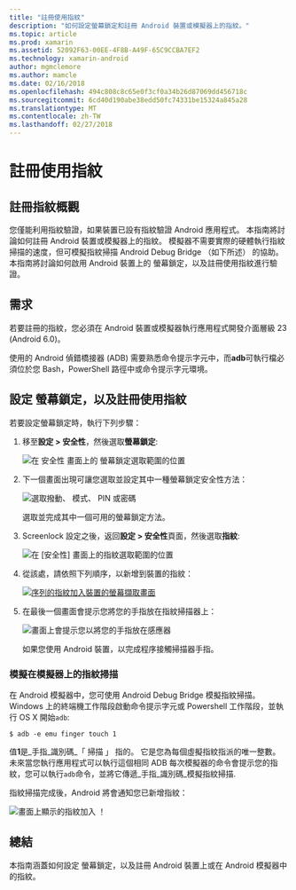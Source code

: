 ```yaml
---
title: "註冊使用指紋"
description: "如何設定螢幕鎖定和註冊 Android 裝置或模擬器上的指紋。"
ms.topic: article
ms.prod: xamarin
ms.assetid: 52092F63-00EE-4F8B-A49F-65C9CCBA7EF2
ms.technology: xamarin-android
author: mgmclemore
ms.author: mamcle
ms.date: 02/16/2018
ms.openlocfilehash: 494c808c8c65e0f3cf0a34b26d87069dd456718c
ms.sourcegitcommit: 6cd40d190abe38edd50fc74331be15324a845a28
ms.translationtype: MT
ms.contentlocale: zh-TW
ms.lasthandoff: 02/27/2018
---
```

# <a name="enrolling-a-fingerprint"></a>註冊使用指紋

## <a name="enrolling-a-fingerprint-overview"></a>註冊指紋概觀

您僅能利用指紋驗證，如果裝置已設有指紋驗證 Android 應用程式。 本指南將討論如何註冊 Android 裝置或模擬器上的指紋。 模擬器不需要實際的硬體執行指紋掃描的速度，但可模擬指紋掃描 Android Debug Bridge （如下所述） 的協助。  本指南將討論如何啟用 Android 裝置上的 螢幕鎖定，以及註冊使用指紋進行驗證。

## <a name="requirements"></a>需求

若要註冊的指紋，您必須在 Android 裝置或模擬器執行應用程式開發介面層級 23 (Android 6.0)。

使用的 Android 偵錯橋接器 (ADB) 需要熟悉命令提示字元中，而**adb**可執行檔必須位於您 Bash，PowerShell 路徑中或命令提示字元環境。

## <a name="configuring-a-screen-lock-and-enrolling-a-fingerprint"></a>設定 螢幕鎖定，以及註冊使用指紋 

若要設定螢幕鎖定時，執行下列步驟：

1. 移至**設定 > 安全性**，然後選取**螢幕鎖定**:

    ![在 安全性 畫面上的 螢幕鎖定選取範圍的位置](enrolling-fingerprint-images/testing-01.png)

2. 下一個畫面出現可讓您選取並設定其中一種螢幕鎖定安全性方法： 

    ![選取撥動、 模式、 PIN 或密碼](enrolling-fingerprint-images/testing-02.png)

   選取並完成其中一個可用的螢幕鎖定方法。

3. Screenlock 設定之後，返回**設定 > 安全性**頁面，然後選取**指紋**:

    ![在 [安全性] 畫面上的指紋選取範圍的位置](enrolling-fingerprint-images/testing-03.png)

4. 從該處，請依照下列順序，以新增到裝置的指紋：

    [![序列的指紋加入裝置的螢幕擷取畫面](enrolling-fingerprint-images/testing-04-sml.png)](enrolling-fingerprint-images/testing-04.png)

5. 在最後一個畫面會提示您將您的手指放在指紋掃描器上： 

    ![畫面上會提示您以將您的手指放在感應器](enrolling-fingerprint-images/testing-05.png)

    如果您使用 Android 裝置，以完成程序接觸掃描器手指。 
    
    
### <a name="simulating-a-fingerprint-scan-on-the-emulator"></a>模擬在模擬器上的指紋掃描

在 Android 模擬器中，您可使用 Android Debug Bridge 模擬指紋掃描。 Windows 上的終端機工作階段啟動命令提示字元或 Powershell 工作階段，並執行 OS X 開始`adb`:

```shell
$ adb -e emu finger touch 1
```

值**1**是_手指\_識別碼_「 掃描 」 指的。 它是您為每個虛擬指紋指派的唯一整數。 未來當您執行應用程式可以執行這個相同 ADB 每次模擬器的命令會提示您的指紋，您可以執行`adb`命令，並將它傳遞_手指\_識別碼_模擬指紋掃描.

指紋掃描完成後，Android 將會通知您已新增指紋：  

![畫面上顯示的指紋加入 ！](enrolling-fingerprint-images/testing-06.png)

## <a name="summary"></a>總結 

本指南涵蓋如何設定 螢幕鎖定，以及註冊 Android 裝置上或在 Android 模擬器中的指紋。 

